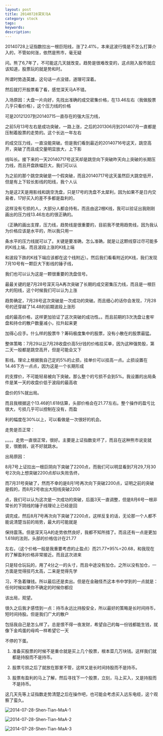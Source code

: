 ```yaml
---
layout: post
title: 20140728深天马A
category: stock
tags: 
keywords: 
description: 
---
```


20140728上证指数拉出一根巨阳线，涨了2.41%，本来这波行情是不怎么打算介入的，不管如何涨，依然是熊市，毫无疑

问。熊了6,7年了，不可能这几天就改变。趋势是很难改变的，这点刚入股市就应该知道，股票玩的就是势和时。

所谓时势造英雄，这句话一点没错，道理可深着。

然后就打开股票看了看，感觉深天马A不错。

入场原因：大盘一片向好，先找出准确的成交密集价格，在13.46左右（我做股票几乎只看价格），这个压力线的价格

可是20121207到20140715一直存在的强大压力线，

之前5月13号左右是成功突破，一路上涨，之后的201306月到201407月一直都是压制着股票的走势的。这个长达一年左右

的成交压力线，一直没能突破。但是我们看到最近的20140716号这天，跳空高开，突破了而且成交量明显放大，上下影

线叫长。接下来的一天20140717号这天却是跳空向下突破昨天向上突破的长期压力线，而且开盘跌幅巨大，我们可以认

为之前的那个跳空突破是一个假突破，而且20140717号这天虽然巨大跳空低开，但是有上下较长影线的阳线，我个人认

为是这2天是用影线和跳空洗盘，只是17号的洗盘不太犀利，因为如果不是日内交易者，17好买入的差不多都是盈利的，

这样没有亏损的人，大部分人都会持有。而且由这2根K线，我可以验证出我刚刚画出的压力线13.46左右的很正确的。

（正确的画出支撑，压力线，趋势线是很重要的，目前我不使用趋势线，因为我认为价格应该是水平的，所以我只用一

条水平的压力线就可以了。关键是要准确，怎么准确，就是让这颗线穿过尽可能多的K线上端，而且波段上涨的K线上端

和波段下跌的K线下端应该都在这个线附近）。然后我们看看附近的K线，我们发现7月10号有一颗巨大下影线的锤子线，

我们也可以认为这是一颗很重要的洗盘信号。


最最关键的是7月28号深天马A再次突破了长期的成交密集压力线，而且是一根巨大的阳线，这个时候我们可以认为上涨

趋势确定，7月28号这次突破是一次成功的突破。而且细心的话你会发现，7月28号的还穿越了14.48的前期波段上涨形

成的最高价格，这样更加验证了这次突破的成功性。。而且前期的3次洗盘让套牢盘和持仓的散户数量减小，拉升起来更

加得心应手。什么样的股票牛？筹码极度集中的股票，没有小散在的股票最猛。

 



整体策略：7月29以比7月28收盘价高5分钱的价格挂买单，因为这种强势股，第二天一般都是跳空高开，但是可能会又下

影线。理论上根据我自己定的5%的止损，挂单价可以挂高一点。止损设置在14.46下方一点点，因为这是一个长期形成

的支撑价，不可能轻易被向下突破。那么整个的亏损不会到5%。我设置的出局条件是某一天的收盘价低于波段的最高收

盘价的5%就出局。

 


而且我根据这个13.46的1.618估算，头部价格会在21.77左右。整个操作的盈亏比很大，亏损几乎可以控制在没有，而盈

利的幅度在30%以上，可以看做是一次很好的机会。

 

走势是否正常：

。。。。走势一直很正常，很好。主要是上证指数变坏了，而且在这种熊市说变就变，很脆弱，说不好就跳水。

 

出局原因：


8月7号上证拉出一根巨阴向下突破了2200点，而我们可以明显看到7月29,7月30号2次向上想突破2200点却以失败告终，

而7月31号突破了，然而不幸的是8月1号再次向下突破2200点，证明之前的突破是假的，而8月2号收出大阳线突破2200

点，我们可以认为这次是一次成功的突破，后面3天一直调整，但是8月6号一根非常长的下阴线的锤子线理论上已经是回

调完成，然后8月7号再次向下突破了2200点，这样反复的话，无论那一个人都不能说清楚当前的局势，最大的可能就是

保持震荡。但是深天马A的走势依然良好，我都不知所措了。而且还有一点是更加1.618的法则，头部的价格估计在21.77

左右，（这个价格一般是我重要考虑的止盈点）而21.77*95%=20.68，和我现在的了解盈利价格非常接近。而且这次进来

只是轻仓玩玩的，用了4分之一的头寸，而且中途没有加仓。之所以没有加仓，一方面是觉得技巧太高，二来是觉得先学

习，不急着赚钱。所以最后还是卖出。但是在金融怪杰这本书中学到的一点就是：任何时候如果你不确定的时候你都应

该出局，观望。

很久之后我才感悟到一点：持币永远比持股安全，所以最好的策略是长时间持币，短时间持股。但是我们广大的散户

包括我自己是怎么样了。总是恨不得一夜发财，希望自己的每一份钱都能生钱，就像下金鸡蛋的母鸡一样希望它一天

不停的下蛋。

1.   准备买股票的时候不是重仓就是买上几个股票，根本菜几万块钱。这样我们就都是持股而不是持币。

2.   股票亏损之后了就放在那里不管，这样又是长时间持股而不是持币。

3.   股票有盈利的马上了解，然后寻找下一个股票，立刻，马上买入，又是持股而不是持币。

这几天先等上证指数走势清楚之后在操作吧，也可能会考虑买入远东电缆，这个观察了蛮久。



![2014-07-28-Shen-Tian-MaA-1](http://img.3gods.com/2014-07-28-Shen-Tian-MaA-1.jpg)  
 
![2014-07-28-Shen-Tian-MaA-2](http://img.3gods.com/2014-07-28-Shen-Tian-MaA-2.jpg)  
  
![2014-07-28-Shen-Tian-MaA-3](http://img.3gods.com/2014-07-28-Shen-Tian-MaA-3.jpg)  


 